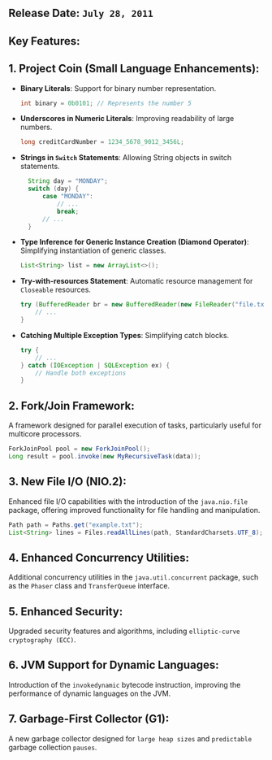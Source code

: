 ## Release Date: `July 28, 2011`

## Key Features:

## 1. Project Coin (Small Language Enhancements):

- **Binary Literals**: Support for binary number representation.

  ```java
  int binary = 0b0101; // Represents the number 5
  ```

- **Underscores in Numeric Literals**: Improving readability of large numbers.

  ```java
  long creditCardNumber = 1234_5678_9012_3456L;
  ```

- **Strings in `Switch` Statements**: Allowing String objects in switch statements.

  ```java
    String day = "MONDAY";
    switch (day) {
        case "MONDAY":
            // ...
            break;
        // ...
    }

  ```

- **Type Inference for Generic Instance Creation (Diamond Operator)**: Simplifying instantiation of generic classes.

  ```java
  List<String> list = new ArrayList<>();
  ```

- **Try-with-resources Statement**: Automatic resource management for `Closeable` resources.

  ```java
  try (BufferedReader br = new BufferedReader(new FileReader("file.txt"))) {
      // ...
  }

  ```

- **Catching Multiple Exception Types**: Simplifying catch blocks.

  ```java
  try {
      // ...
  } catch (IOException | SQLException ex) {
      // Handle both exceptions
  }

  ```

## 2. Fork/Join Framework:

A framework designed for parallel execution of tasks, particularly useful for multicore processors.

```java
ForkJoinPool pool = new ForkJoinPool();
Long result = pool.invoke(new MyRecursiveTask(data));
```

## 3. New File I/O (NIO.2):

Enhanced file I/O capabilities with the introduction of the `java.nio.file` package, offering improved functionality for file handling and manipulation.

```java
Path path = Paths.get("example.txt");
List<String> lines = Files.readAllLines(path, StandardCharsets.UTF_8);

```

## 4. Enhanced Concurrency Utilities:

Additional concurrency utilities in the `java.util.concurrent` package, such as the `Phaser` class and `TransferQueue` interface.

## 5. Enhanced Security:

Upgraded security features and algorithms, including `elliptic-curve cryptography (ECC)`.

## 6. JVM Support for Dynamic Languages:

Introduction of the `invokedynamic` bytecode instruction, improving the performance of dynamic languages on the JVM.

## 7. Garbage-First Collector (G1):

A new garbage collector designed for `large heap sizes` and `predictable` garbage collection `pauses`.
